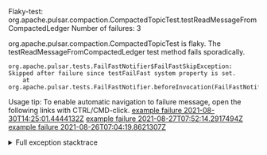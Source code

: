         
Flaky-test: org.apache.pulsar.compaction.CompactedTopicTest.testReadMessageFromCompactedLedger
Number of failures: 3

org.apache.pulsar.compaction.CompactedTopicTest is flaky. The testReadMessageFromCompactedLedger test method fails sporadically.

```
org.apache.pulsar.tests.FailFastNotifier$FailFastSkipException: Skipped after failure since testFailFast system property is set.
	at org.apache.pulsar.tests.FailFastNotifier.beforeInvocation(FailFastNotifier.java:88)

```

Usage tip: To enable automatic navigation to failure message, open the following links with CTRL/CMD-click.
[example failure 2021-08-30T14:25:01.4444132Z](https://github.com/apache/pulsar/runs/3462661639?check_suite_focus=true#step:9:589)
[example failure 2021-08-27T07:52:14.2917494Z](https://github.com/apache/pulsar/runs/3440855061?check_suite_focus=true#step:9:602)
[example failure 2021-08-26T07:04:19.8621307Z](https://github.com/apache/pulsar/runs/3429892062?check_suite_focus=true#step:9:570)


<details>
<summary>Full exception stacktrace</summary>
<code><pre>
org.apache.pulsar.tests.FailFastNotifier$FailFastSkipException: Skipped after failure since testFailFast system property is set.
	at org.apache.pulsar.tests.FailFastNotifier.beforeInvocation(FailFastNotifier.java:88)

</pre></code>
</details>


